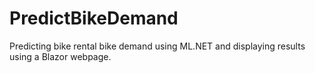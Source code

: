 # PredictBikeDemand
Predicting bike rental bike demand using ML.NET and displaying results using a Blazor webpage.

